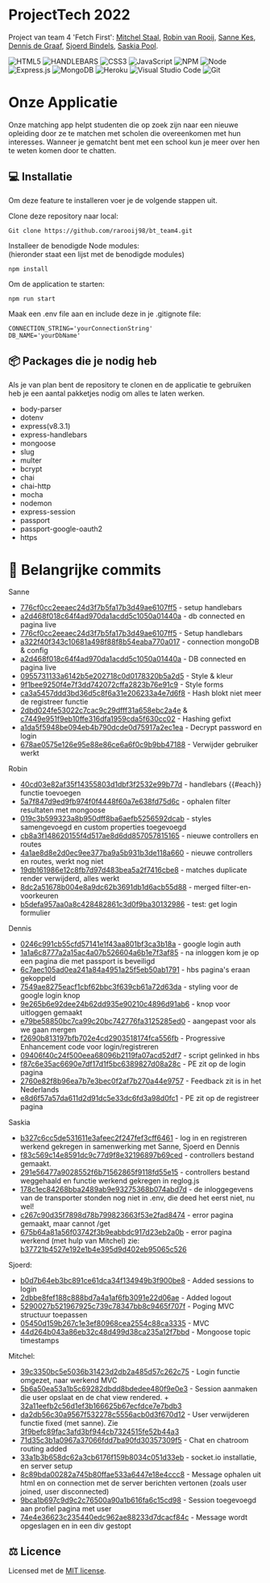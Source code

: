 # ProjectTech 2022
Project van team 4 'Fetch First': 
 <a href="https://github.com/Mitchel-DS">Mitchel Staal</a>,
 <a href="https://github.com/rarooij98">Robin van Rooij</a>,
 <a href="https://github.com/Sanne1998HvA">Sanne Kes</a>,
 <a href="https://github.com/DennisHvA">Dennis de Graaf</a>,
 <a href="https://github.com/SBindels">Sjoerd Bindels</a>,
 <a href="https://github.com/saskiapool">Saskia Pool</a>.

![HTML5](https://img.shields.io/badge/html5-%23E34F26.svg?style=for-the-badge&logo=html5&logoColor=white)
![HANDLEBARS](https://img.shields.io/badge/Handlebars.js-f0772b?style=for-the-badge&logo=handlebarsdotjs&logoColor=black)
![CSS3](https://img.shields.io/badge/css3-%231572B6.svg?style=for-the-badge&logo=css3&logoColor=white)
![JavaScript](https://img.shields.io/badge/javascript-%23323330.svg?style=for-the-badge&logo=javascript&logoColor=%23F7DF1E)
![NPM](https://img.shields.io/badge/NPM-%23000000.svg?style=for-the-badge&logo=npm&logoColor=white)
![Node](https://img.shields.io/badge/Node.js-339933?style=for-the-badge&logo=nodedotjs&logoColor=white)
![Express.js](https://img.shields.io/badge/express.js-%23404d59.svg?style=for-the-badge&logo=express&logoColor=%2361DAFB)
![MongoDB](https://img.shields.io/badge/MongoDB-%234ea94b.svg?style=for-the-badge&logo=mongodb&logoColor=white)
![Heroku](https://img.shields.io/badge/Heroku-430098?style=for-the-badge&logo=heroku&logoColor=white)
![Visual Studio Code](https://img.shields.io/badge/Visual%20Studio%20Code-0078d7.svg?style=for-the-badge&logo=visual-studio-code&logoColor=white)
![Git](https://img.shields.io/badge/git-%23F05033.svg?style=for-the-badge&logo=git&logoColor=white)

# Onze Applicatie
Onze matching app helpt studenten die op zoek zijn naar een nieuwe opleiding door ze te matchen met scholen die overeenkomen met hun interesses.
Wanneer je gematcht bent met een school kun je meer over hen te weten komen door te chatten.

## :computer: Installatie
Om deze feature te installeren voer je de volgende stappen uit.

Clone deze repository naar local: 

```
Git clone https://github.com/rarooij98/bt_team4.git
```

Installeer de benodigde Node modules: <br>
(hieronder staat een lijst met de benodigde modules)

```
npm install
```

Om de application te starten:

```
npm run start
```

Maak een .env file aan en include deze in je .gitignote file:

```
CONNECTION_STRING='yourConnectionString'
DB_NAME='yourDbName' 
```

## :package: Packages die je nodig heb
Als je van plan bent de repository te clonen en de applicatie te gebruiken heb je een aantal pakketjes nodig om alles te laten werken.

* body-parser
* dotenv
* express(v8.3.1)
* express-handlebars
* mongoose
* slug
* multer
* bcrypt
* chai
* chai-http
* mocha
* nodemon
* express-session
* passport
* passport-google-oauth2
* https

# :pushpin: Belangrijke commits

Sanne <br>
* [776cf0cc2eeaec24d3f7b5fa17b3d49ae6107ff5](https://github.com/rarooij98/bt_team4/commit/776cf0cc2eeaec24d3f7b5fa17b3d49ae6107ff5) - setup handlebars<br>
* [a2d468f018c64f4ad970da1acdd5c1050a01440a](https://github.com/rarooij98/bt_team4/commit/a2d468f018c64f4ad970da1acdd5c1050a01440a) - db connected en pagina live<br>
* [776cf0cc2eeaec24d3f7b5fa17b3d49ae6107ff5](https://github.com/rarooij98/bt_team4/commit/776cf0cc2eeaec24d3f7b5fa17b3d49ae6107ff5) - Setup handlebars
* [a322f40f343c10681a498f88f8b54eaba770a017](https://github.com/rarooij98/bt_team4/commit/a322f40f343c10681a498f88f8b54eaba770a017) - connection mongoDB & config
* [a2d468f018c64f4ad970da1acdd5c1050a01440a](https://github.com/rarooij98/bt_team4/commit/a2d468f018c64f4ad970da1acdd5c1050a01440a) - DB connected en pagina live
* [0955731133a6142b5e202718c0d0178320b5a2d5](https://github.com/rarooij98/bt_team4/commit/0955731133a6142b5e202718c0d0178320b5a2d5) - Style & kleur
* [9f1bee9250f4e7f3dd742072cffa2823b76e91c9](https://github.com/rarooij98/bt_team4/commit/9f1bee9250f4e7f3dd742072cffa2823b76e91c9) - Style forms
* [ca3a5457ddd3bd36d5c8f6a31e206233a4e7d6f8](https://github.com/rarooij98/bt_team4/commit/ca3a5457ddd3bd36d5c8f6a31e206233a4e7d6f8) - Hash blokt niet meer de registreer functie
* [2dbd024fe53022c7cac9c29dfff31a658ebc2a4e](https://github.com/rarooij98/bt_team4/commit/2dbd024fe53022c7cac9c29dfff31a658ebc2a4e) &  [c7449e951f9eb10ffe316dfa1959cda5f630cc02](https://github.com/rarooij98/bt_team4/commit/c7449e951f9eb10ffe316dfa1959cda5f630cc02) - Hashing gefixt
* [a1da5f5948be094eb4b790dcde0d75917a2ec1ea](https://github.com/rarooij98/bt_team4/commit/a1da5f5948be094eb4b790dcde0d75917a2ec1ea) - Decrypt password en login
* [678ae0575e126e95e88e86ce6a6f0c9b9bb47188](https://github.com/rarooij98/bt_team4/commit/678ae0575e126e95e88e86ce6a6f0c9b9bb47188) - Verwijder gebruiker werkt

Robin <br>
* [40cd03e82af35f14355803d1dbf3f2532e99b77d](https://github.com/rarooij98/bt_team4/commit/40cd03e82af35f14355803d1dbf3f2532e99b77d) - handlebars {{#each}} functie toevoegen <br>
* [5a7f847d9ed9fb974f0f4448f60a7e638fd75d6c](https://github.com/rarooij98/bt_team4/commit/5a7f847d9ed9fb974f0f4448f60a7e638fd75d6c) - ophalen filter resultaten met mongoose <br>
* [019c3b599323a8b950dff8ba6aefb5256592dcab](https://github.com/rarooij98/bt_team4/commit/019c3b599323a8b950dff8ba6aefb5256592dcab) - styles samengevoegd en custom properties toegevoegd <br>
* [cb8a3f148620155f4d517ae8d6dd857057815165](https://github.com/rarooij98/bt_team4/commit/cb8a3f148620155f4d517ae8d6dd857057815165) - nieuwe controllers en routes <br>
* [4a1ae8d8e2d0ec9ee377ba9a5b931b3de118a660](https://github.com/rarooij98/bt_team4/commit/4a1ae8d8e2d0ec9ee377ba9a5b931b3de118a660) - nieuwe controllers en routes, werkt nog niet <br>
* [19db161986e12c8fb7d97d483bea5a2f7416cbe8](https://github.com/rarooij98/bt_team4/commit/19db161986e12c8fb7d97d483bea5a2f7416cbe8) - matches duplicate render verwijderd, alles werkt <br>
* [8dc2a51678b004e8a9dc62b3691db1d6acb55d88](https://github.com/rarooij98/bt_team4/commit/8dc2a51678b004e8a9dc62b3691db1d6acb55d88) - merged filter-en-voorkeuren <br>
* [b5defa957aa0a8c428482861c3d0f9ba30132986](https://github.com/rarooij98/bt_team4/commit/b5defa957aa0a8c428482861c3d0f9ba30132986) - test: get login formulier <br>

Dennis <br>
* [0246c991cb55cfd57141e1f43aa801bf3ca3b18a](https://github.com/rarooij98/bt_team4/commit/0246c991cb55cfd57141e1f43aa801bf3ca3b18a) - google login auth <br>
* [1a1a6c8777a2a15ac4a07b526604a6b1e7f3af85](https://github.com/rarooij98/bt_team4/commit/1a1a6c8777a2a15ac4a07b526604a6b1e7f3af85) - na inloggen kom je op een pagina die met passport is beveiligd <br>
* [6c7aec105ad0ea241a84a4951a25f5eb50ab1791](https://github.com/rarooij98/bt_team4/commit/6c7aec105ad0ea241a84a4951a25f5eb50ab1791) - hbs pagina's eraan gekoppeld <br>
* [7549ae8275eacf1cbf62bbc3f639cb61a72d63da](https://github.com/rarooij98/bt_team4/commit/7549ae8275eacf1cbf62bbc3f639cb61a72d63da) - styling voor de google login knop <br>
* [9e265b6e92dee24b62dd935e90210c4896d91ab6](https://github.com/rarooij98/bt_team4/commit/9e265b6e92dee24b62dd935e90210c4896d91ab6) - knop voor uitloggen gemaakt <br>
* [e79be58850bc7ca99c20bc742776fa3125285ed0](https://github.com/rarooij98/bt_team4/commit/e79be58850bc7ca99c20bc742776fa3125285ed0) - aangepast voor als we gaan mergen <br>
* [f2690b813197bfb702e4cd2903518174fca556fb](https://github.com/rarooij98/bt_team4/commit/f2690b813197bfb702e4cd2903518174fca556fb) - Progressive Enhancement code voor login/registreren <br>
* [09406f40c24f500eea68096b2119fa07acd52df7](https://github.com/rarooij98/bt_team4/commit/09406f40c24f500eea68096b2119fa07acd52df7) - script gelinked in hbs <br>
* [f87c6e35ac6690e7df17d1f5bc6389827d08a28c](https://github.com/rarooij98/bt_team4/commit/f87c6e35ac6690e7df17d1f5bc6389827d08a28c) - PE zit op de login pagina <br>
* [2760e82f8b96ea7b7e3bec0f2af7b270a44e9757](https://github.com/rarooij98/bt_team4/commit/2760e82f8b96ea7b7e3bec0f2af7b270a44e9757) - Feedback zit is in het Nederlands <br>
* [e8d6f57a57da611d2d91dc5e33dc6fd3a98d0fc1](https://github.com/rarooij98/bt_team4/commit/e8d6f57a57da611d2d91dc5e33dc6fd3a98d0fc1) - PE zit op de registreer pagina <br>

Saskia <br>
* [b327c6cc5de531611e3afeec2f247fef3cff6461](https://github.com/rarooij98/bt_team4/commit/b327c6cc5de531611e3afeec2f247fef3cff6461) - log in en registreren werkend gekregen in samenwerking met Sanne, Sjoerd en Dennis  <br>
* [f83c569c14e8591dc9c77d9f8e32196897b69ced](https://github.com/rarooij98/bt_team4/commit/b327c6cc5de531611e3afeec2f247fef3cff6461) - controllers bestand gemaakt.   <br>
* [291e56477a9028552f6b71562865f9118fd55e15](https://github.com/rarooij98/bt_team4/commit/291e56477a9028552f6b71562865f9118fd55e15) - controllers bestand weggehaald en functie werkend gekregen in reglog.js <br>
* [178c1ec84268bba2489ab9e93275368b074abd7d](https://github.com/rarooij98/bt_team4/commit/178c1ec84268bba2489ab9e93275368b074abd7d) - de inloggegevens van de transporter stonden nog niet in .env, die deed het eerst niet, nu wel! <br>
* [c267c90d35f7898d78b799823663f53e2fad8474](https://github.com/rarooij98/bt_team4/commit/c267c90d35f7898d78b799823663f53e2fad8474) - error pagina gemaakt, maar cannot /get <br>
* [675b64a81a56f03742f3b9eabbdc917d23eb2a0b](https://github.com/rarooij98/bt_team4/commit/c267c90d35f7898d78b799823663f53e2fad8474) - error pagina werkend (met hulp van Mitchel) zie: [b37721b4527e192e1b4e395d9d402eb95065c526](https://github.com/rarooij98/bt_team4/commit/b37721b4527e192e1b4e395d9d402eb95065c526) <br>

Sjoerd: <br>
* [b0d7b64eb3bc891ce61dca34f134949b3f900be8](https://github.com/rarooij98/bt_team4/commit/b0d7b64eb3bc891ce61dca34f134949b3f900be8) - Added sessions to login <br>
* [2dbbe8fef188c888bd7a4a1af6fb3091e22d06ae](https://github.com/rarooij98/bt_team4/commit/2dbbe8fef188c888bd7a4a1af6fb3091e22d06ae) - Added logout <br>
* [5290027b521967925c739c78347bb8c9465f707f](https://github.com/rarooij98/bt_team4/commit/5290027b521967925c739c78347bb8c9465f707f) - Poging MVC structuur toepassen <br>
* [05450d159b267c1e3ef80968cea2554c88ca3335](https://github.com/rarooij98/bt_team4/commit/05450d159b267c1e3ef80968cea2554c88ca3335) - MVC <br>
* [44d264b043a86eb32c48d499d38ca235a12f7bbd](https://github.com/rarooij98/bt_team4/commit/44d264b043a86eb32c48d499d38ca235a12f7bbd) - Mongoose topic timestamps <br>

Mitchel: <br>
* [39c3350bc5e5036b31423d2db2a485d57c262c75](https://github.com/rarooij98/bt_team4/commit/39c3350bc5e5036b31423d2db2a485d57c262c75) - Login functie omgezet, naar werkend MVC
* [5b6a50ea53a1b5c69282dbdd8bdedee480f9e0e3](https://github.com/rarooij98/bt_team4/commit/5b6a50ea53a1b5c69282dbdd8bdedee480f9e0e3) - Session aanmaken die user opslaat en de chat view rendered. + [32a11eefb2c56d1ef3b166625b67ecfdce7e7bdb3](https://github.com/rarooij98/bt_team4/commit/32a11eefb2c56d1ef3b166625b67ecfdce7e7bdb3)
* [da2db56c30a9567f532278c5556acb0d3f670d12](https://github.com/rarooij98/bt_team4/commit/da2db56c30a9567f532278c5556acb0d3f670d12) - User verwijderen functie fixed (met sanne). Zie [3f9befc89fac3afd3bf944cb7324515fe52b44a3](https://github.com/rarooij98/bt_team4/commit/3f9befc89fac3afd3bf944cb7324515fe52b44a3)
* [71d35c3b1a0967a37066fdd7ba90fd30357309f5](https://github.com/rarooij98/bt_team4/commit/71d35c3b1a0967a37066fdd7ba90fd30357309f5) - Chat en chatroom routing added
* [33a1b3b658dc62a3cb6176f159b8034c051d33eb](https://github.com/rarooij98/bt_team4/commit/33a1b3b658dc62a3cb6176f159b8034c051d33eb) - socket.io installatie, en server setup
* [8c89bda00282a745b80ffae533a6447e18e4ccc8](https://github.com/rarooij98/bt_team4/commit/8c89bda00282a745b80ffae533a6447e18e4ccc8) - Message ophalen uit html en on connection met de server berichten vertonen (zoals user joined, user disconnected)
* [9bca1b697c9d9c2c76500a90a1b616fa6c15cd98](https://github.com/rarooij98/bt_team4/commit/9bca1b697c9d9c2c76500a90a1b616fa6c15cd98) - Session toegevoegd aan profiel pagina met user
* [74e4e36623c235440edc962ae88233d7dcacf84c](https://github.com/rarooij98/bt_team4/commit/74e4e36623c235440edc962ae88233d7dcacf84c) - Message wordt opgeslagen en in een div gestopt




## :balance_scale: Licence
Licensed met de <a href="https://github.com/rarooij98/bt_team4/blob/main/LICENSE">MIT license</a>. 
